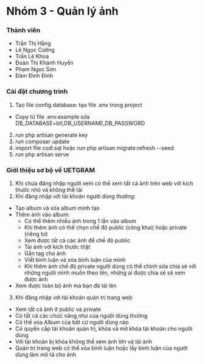 Nhóm 3 - Quản lý ảnh
 =======
### Thành viên
* Trần Thị Hằng
* Lê Ngọc Cường
* Trần Lê Khoa
* Đoàn Thị Khánh Huyền
* Phạm Ngọc Sơn
* Đàm Đình Đinh
### Cài đặt chương trình
1. Tạo file config database: tạo file .env trong project
 * Copy từ file .env.example sửa DB_DATABASE=btl,DB_USERNAME,DB_PASSWORD
2. *run* php artisan generate key
3. *run* composer update
4. import file csdl.sql hoặc *run* php artisan migrate:refresh --seed
5. *run* php artisan serve
### Giới thiệu sơ bộ về UETGRAM
1. Khi chưa đăng nhập người xem có thể xem tất cả ảnh trên web với kích thước nhỏ và không thể tải
2. Khi đăng nhập với tài khoản người dùng thường:
* Tạo album và xóa album mình tạo
* Thêm ảnh vào album:
	* Có thể thêm nhiều ảnh trong 1 lần vào album
	* Khi thêm ảnh có thể chọn chế độ public (công khai) hoặc private (riêng tư)
	* Xem được tất cả các ảnh để chế độ public
	* Tải ảnh với kích thước thật
	* Gắn tag cho ảnh
	* Viết bình luận và xóa bình luận của mình
	* Khi thêm ảnh chế độ private người dùng có thể chỉnh sửa chia sẻ với những người mình muốn theo tên, những ai được chia sẻ sẽ xem được ảnh
* Xem được toàn bộ ảnh mà bạn đã tải lên
3. Khi đăng nhập với tài khoản quản trị trang web
* Xem tất cả ảnh ở public và private
* Có tất cả các chức năng như của người dùng thường
* Có thể xóa Album của bất cứ người dùng nào
* Có quyền cấp tài khoản quản trị, khóa và mở khóa tài khoản cho người dùng
* Với tài khoản bị khóa không thể xem ảnh lớn và tải ảnh
* Quản trị trang web có thể xóa bình luận hoặc lấy bình luận của người dùng làm mô tả cho ảnh
